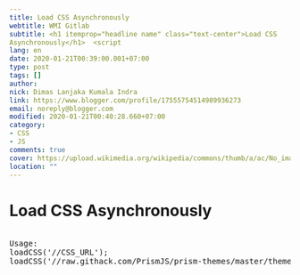 ```yaml
---
title: Load CSS Asynchronously
webtitle: WMI Gitlab
subtitle: <h1 itemprop="headline name" class="text-center">Load CSS
Asynchronously</h1>  <script
lang: en
date: 2020-01-21T00:39:00.001+07:00
type: post
tags: []
author:
nick: Dimas Lanjaka Kumala Indra
link: https://www.blogger.com/profile/17555754514989936273
email: noreply@blogger.com
modified: 2020-01-21T00:40:28.660+07:00
category:
- CSS
- JS
comments: true
cover: https://upload.wikimedia.org/wikipedia/commons/thumb/a/ac/No_image_available.svg/2048px-No_image_available.svg.png
location: ""
---
```


<h1 itemprop="headline name" class="text-center">Load CSS Asynchronously</h1>  <script src="https://gist-it.appspot.com/https://github.com/dimaslanjaka/Web-Manajemen/blob/master/js/loadcss.js"></script><pre class="alert alert-info" lang="js"><br>Usage: <br>loadCSS('//CSS_URL');<br>loadCSS('//raw.githack.com/PrismJS/prism-themes/master/themes/prism-vs.css');<br></pre>